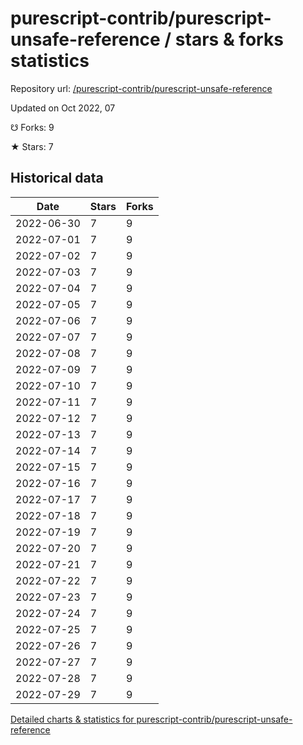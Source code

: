 # purescript-contrib/purescript-unsafe-reference / stars & forks statistics

Repository url: [/purescript-contrib/purescript-unsafe-reference](https://github.com/purescript-contrib/purescript-unsafe-reference)

Updated on Oct 2022, 07

☋ Forks: 9

★ Stars: 7

## Historical data
| Date | Stars | Forks |
|------|-------|-------|
| 2022-06-30 | 7 | 9 | 
| 2022-07-01 | 7 | 9 | 
| 2022-07-02 | 7 | 9 | 
| 2022-07-03 | 7 | 9 | 
| 2022-07-04 | 7 | 9 | 
| 2022-07-05 | 7 | 9 | 
| 2022-07-06 | 7 | 9 | 
| 2022-07-07 | 7 | 9 | 
| 2022-07-08 | 7 | 9 | 
| 2022-07-09 | 7 | 9 | 
| 2022-07-10 | 7 | 9 | 
| 2022-07-11 | 7 | 9 | 
| 2022-07-12 | 7 | 9 | 
| 2022-07-13 | 7 | 9 | 
| 2022-07-14 | 7 | 9 | 
| 2022-07-15 | 7 | 9 | 
| 2022-07-16 | 7 | 9 | 
| 2022-07-17 | 7 | 9 | 
| 2022-07-18 | 7 | 9 | 
| 2022-07-19 | 7 | 9 | 
| 2022-07-20 | 7 | 9 | 
| 2022-07-21 | 7 | 9 | 
| 2022-07-22 | 7 | 9 | 
| 2022-07-23 | 7 | 9 | 
| 2022-07-24 | 7 | 9 | 
| 2022-07-25 | 7 | 9 | 
| 2022-07-26 | 7 | 9 | 
| 2022-07-27 | 7 | 9 | 
| 2022-07-28 | 7 | 9 | 
| 2022-07-29 | 7 | 9 | 


[Detailed charts & statistics for purescript-contrib/purescript-unsafe-reference](https://reviewgithub.com/rep/purescript-contrib/purescript-unsafe-reference)
